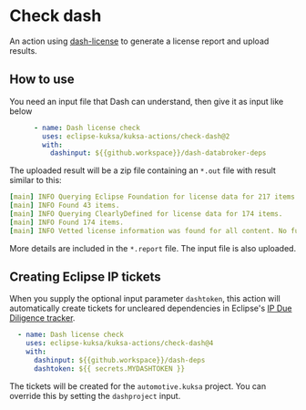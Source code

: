 # Check dash

An action using [dash-license](https://github.com/eclipse/dash-licenses) to generate a license report and upload
results.

## How to use

You need an input file that Dash can understand, then give it as input like below

```yaml
      - name: Dash license check
        uses: eclipse-kuksa/kuksa-actions/check-dash@2
        with:
          dashinput: ${{github.workspace}}/dash-databroker-deps
```

The uploaded result will be a zip file containing an `*.out` file with result similar to this:

```yaml
[main] INFO Querying Eclipse Foundation for license data for 217 items.
[main] INFO Found 43 items.
[main] INFO Querying ClearlyDefined for license data for 174 items.
[main] INFO Found 174 items.
[main] INFO Vetted license information was found for all content. No further investigation is required.
```

More details are included in the `*.report` file. The input file is also uploaded.

## Creating Eclipse IP tickets

When you supply the optional input parameter `dashtoken`, this action will automatically create tickets for uncleared dependencies in Eclipse's [IP Due Diligence tracker](https://gitlab.eclipse.org/eclipsefdn/emo-team/iplab/-/issues).

```yaml
  - name: Dash license check
    uses: eclipse-kuksa/kuksa-actions/check-dash@4
    with:
      dashinput: ${{github.workspace}}/dash-deps
      dashtoken: ${{ secrets.MYDASHTOKEN }}
```

The tickets will be created for the `automotive.kuksa` project. You can override this by setting the `dashproject` input.
